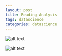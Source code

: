 ```yaml
---
layout: post
title: Reading Analysis
tags: datascience
categories: datascience 
---
```


![alt text](https://github.com/lesley2958/data-blog/blob/master/2017%20Reading%20Log/all.png?raw=true "Logo Title Text 1")

![alt text](https://github.com/lesley2958/data-blog/blob/master/2017%20Reading%20Log/favorites.png?raw=true "Logo Title Text 1")


